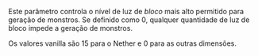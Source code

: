 Este parâmetro controla o nível de luz de _bloco_ mais alto permitido para geração de monstros. Se definido como 0, qualquer
quantidade de luz de bloco impede a geração de monstros.

Os valores vanilla são 15 para o Nether e 0 para as outras dimensões.